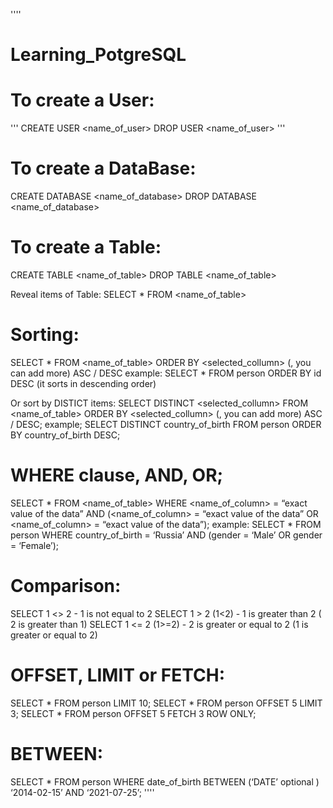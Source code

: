 ''''
  # Learning_PotgreSQL

  # To create a User:
  '''
  CREATE USER <name_of_user>
  DROP USER <name_of_user>
  '''

  # To create a DataBase:
  CREATE DATABASE <name_of_database>
  DROP DATABASE <name_of_database>

  # To create a Table:
  CREATE TABLE <name_of_table>
  DROP TABLE <name_of_table>

  Reveal items of Table:
  SELECT * FROM <name_of_table> 

  # Sorting:
  SELECT * FROM <name_of_table> ORDER BY <selected_collumn> (, you can add more) ASC / DESC 
  example: 
  SELECT * FROM person ORDER BY id DESC (it sorts in descending order)

  Or sort by DISTICT items:
  SELECT DISTINCT <selected_collumn> FROM <name_of_table> ORDER BY <selected_collumn> (, you can add more) ASC / DESC;
  example;
  SELECT DISTINCT country_of_birth FROM person ORDER BY country_of_birth DESC;

  # WHERE clause, AND, OR;
  SELECT * FROM <name_of_table> WHERE <name_of_column> = “exact value of the data” AND  (<name_of_column> = “exact value of the data” OR <name_of_column> = “exact value of the data”);
  example:
  SELECT * FROM person WHERE country_of_birth = ‘Russia’ AND (gender = ‘Male’ OR gender = ‘Female’);

  # Comparison:
  SELECT 1 <> 2             -        1 is not equal to 2
  SELECT 1 > 2   (1<2)            -        1 is greater than 2 ( 2 is greater than 1)
  SELECT 1 <= 2 (1>=2)          -        2 is greater or equal to 2 (1 is greater or equal to 2)

  # OFFSET, LIMIT or FETCH:
  SELECT * FROM person LIMIT 10;
  SELECT * FROM person OFFSET 5 LIMIT 3;
  SELECT * FROM person OFFSET 5 FETCH 3 ROW ONLY;

  # BETWEEN:
  SELECT * FROM person WHERE date_of_birth BETWEEN (‘DATE’ optional ) ‘2014-02-15’ AND ‘2021-07-25’;
''''






